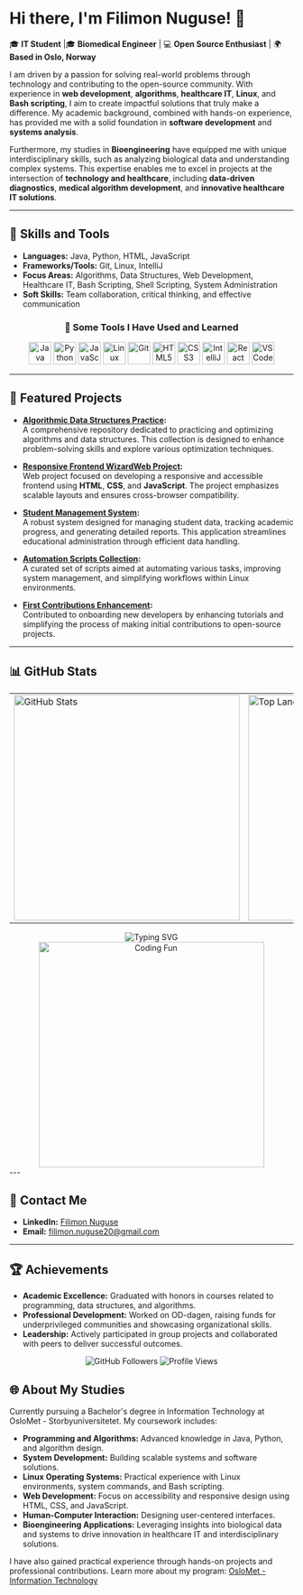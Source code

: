 # Hi there, I'm Filimon Nuguse! 👋  
🎓 **IT Student** |🎓 **Biomedical Engineer** |  💻 **Open Source Enthusiast** | 🌍 **Based in Oslo, Norway**

I am driven by a passion for solving real-world problems through technology and contributing to the open-source community. With experience in **web development**, **algorithms**, **healthcare IT**, **Linux**, and **Bash scripting**, I aim to create impactful solutions that truly make a difference. My academic background, combined with hands-on experience, has provided me with a solid foundation in **software development** and **systems analysis**.

Furthermore, my studies in **Bioengineering** have equipped me with unique interdisciplinary skills, such as analyzing biological data and understanding complex systems. This expertise enables me to excel in projects at the intersection of **technology and healthcare**, including **data-driven diagnostics**, **medical algorithm development**, and **innovative healthcare IT solutions**.

---

## 🚀 Skills and Tools
- **Languages:** Java, Python, HTML, JavaScript
- **Frameworks/Tools:** Git, Linux, IntelliJ
- **Focus Areas:** Algorithms, Data Structures, Web Development, Healthcare IT, Bash Scripting, Shell Scripting, System Administration
- **Soft Skills:** Team collaboration, critical thinking, and effective communication

<div align="center">
  <h3>🚀 Some Tools I Have Used and Learned</h3>
  <img src="https://img.icons8.com/color/48/000000/java-coffee-cup-logo.png" alt="Java" width="40" height="40"/>
  <img src="https://img.icons8.com/color/48/000000/python.png" alt="Python" width="40" height="40"/>
  <img src="https://img.icons8.com/color/48/000000/javascript.png" alt="JavaScript" width="40" height="40"/>
  <img src="https://img.icons8.com/color/48/000000/linux.png" alt="Linux" width="40" height="40"/>
  <img src="https://img.icons8.com/color/48/000000/git.png" alt="Git" width="40" height="40"/>
  <img src="https://img.icons8.com/color/48/000000/html-5--v1.png" alt="HTML5" width="40" height="40"/>
  <img src="https://img.icons8.com/color/48/000000/css3.png" alt="CSS3" width="40" height="40"/>
  <img src="https://img.icons8.com/color/48/000000/intellij-idea.png" alt="IntelliJ IDEA" width="40" height="40"/>
  <img src="https://img.icons8.com/officel/40/000000/react.png" alt="React" width="40" height="40"/>
  <img src="https://img.icons8.com/color/48/000000/visual-studio-code-2019.png" alt="VSCode" width="40" height="40"/>
</div>

---

## 🌟 Featured Projects

- **[Algorithmic Data Structures Practice](https://github.com/Filimon-Coding/AlgoDataMin):**  
  A comprehensive repository dedicated to practicing and optimizing algorithms and data structures. This collection is designed to enhance problem-solving skills and explore various optimization techniques.

- **[Responsive Frontend WizardWeb Project](https://github.com/Filimon-Coding/WizardryWeb-Enchanting-Forms-with-MagiScript):**  
  Web project focused on developing a responsive and accessible frontend using **HTML**, **CSS**, and **JavaScript**. The project emphasizes scalable layouts and ensures cross-browser compatibility.

- **[Student Management System](https://github.com/Filimon-Coding/StudentTracker):**  
  A robust system designed for managing student data, tracking academic progress, and generating detailed reports. This application streamlines educational administration through efficient data handling.

- **[Automation Scripts Collection](https://github.com/Filimon-Coding/ShellScripts):**  
  A curated set of scripts aimed at automating various tasks, improving system management, and simplifying workflows within Linux environments.

- **[First Contributions Enhancement](https://github.com/Filimon-Coding/first-contributions):**  
  Contributed to onboarding new developers by enhancing tutorials and simplifying the process of making initial contributions to open-source projects.

---


## 📊 GitHub Stats
<div align="center">
  <table>
    <tr>
      <td>
        <img src="https://github-readme-stats.vercel.app/api?username=Filimon-Coding&show_icons=true&theme=radical" alt="GitHub Stats" width="400"/>
      </td>
      <td>
        <img src="https://github-readme-stats.vercel.app/api/top-langs/?username=Filimon-Coding&layout=compact&theme=radical" alt="Top Languages" width="400"/>
      </td>
    </tr>
  </table>
</div>

<div align="center">
  <img src="https://readme-typing-svg.herokuapp.com?font=Fira+Code&size=24&duration=3000&color=36BCF7&center=true&vCenter=true&lines=WWelcome+to+my+GitHub+Profile!;Open+Source+Contributor;IT+Student+%7C+Web+Developer" alt="Typing SVG"/>
</div>

<div align="center">
  <img src="https://media.giphy.com/media/f3iwJFOVOwuy7K6FFw/giphy.gif" alt="Coding Fun" width="400"/>
</div>
---

## 📧 Contact Me
- **LinkedIn:** [Filimon Nuguse](https://www.linkedin.com/in/filimon-nuguse-kaleab-089b62258/)
- **Email:** filimon.nuguse20@gmail.com

---

## 🏆 Achievements
- **Academic Excellence:** Graduated with honors in courses related to programming, data structures, and algorithms.
- **Professional Development:** Worked on OD-dagen, raising funds for underprivileged communities and showcasing organizational skills.
- **Leadership:** Actively participated in group projects and collaborated with peers to deliver successful outcomes.

<div align="center">
  <img src="https://img.shields.io/github/followers/Filimon-Coding?style=social" alt="GitHub Followers"/>
  <img src="https://komarev.com/ghpvc/?username=Filimon-Coding&color=green" alt="Profile Views"/>
</div>

## 🌐 About My Studies
Currently pursuing a Bachelor's degree in Information Technology at OsloMet - Storbyuniversitetet. My coursework includes:
- **Programming and Algorithms:** Advanced knowledge in Java, Python, and algorithm design.
- **System Development:** Building scalable systems and software solutions.
- **Linux Operating Systems:** Practical experience with Linux environments, system commands, and Bash scripting.
- **Web Development:** Focus on accessibility and responsive design using HTML, CSS, and JavaScript.
- **Human-Computer Interaction:** Designing user-centered interfaces.
- **Bioengineering Applications:** Leveraging insights into biological data and systems to drive innovation in healthcare IT and interdisciplinary solutions.

I have also gained practical experience through hands-on projects and professional contributions. Learn more about my program: [OsloMet - Information Technology](https://www.oslomet.no/studier/tkd/informasjonsteknologi)
